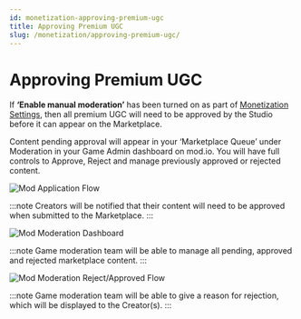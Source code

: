 ```yaml
---
id: monetization-approving-premium-ugc
title: Approving Premium UGC
slug: /monetization/approving-premium-ugc/
---
```


# Approving Premium UGC

If **‘Enable manual moderation’** has been turned on as part of [Monetization Settings](/monetization/onboarding/#monetization-settings), then all premium UGC will need to be approved by the Studio before it can appear on the Marketplace.

Content pending approval will appear in your ‘Marketplace Queue’ under Moderation in your Game Admin dashboard on
mod.io. You will have full controls to Approve, Reject and manage previously approved or rejected content.

![Mod Application Flow](images/confirm-application.png)

:::note
Creators will be notified that their content will need to be approved when submitted to the Marketplace.
:::

![Mod Moderation Dashboard](images/game-moderation.png)

:::note
Game moderation team will be able to manage all pending, approved and rejected marketplace content.
:::

![Mod Moderation Reject/Approved Flow](images/moderation-review.png)

:::note
Game moderation team will be able to give a reason for rejection, which will be displayed to the Creator(s).
:::